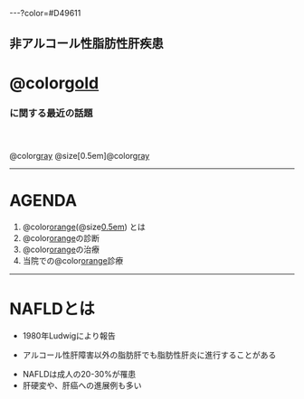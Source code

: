 ---?color=#D49611
## 非アルコール性脂肪性肝疾患 

# @color[gold](NAFLD)

### に関する最近の話題<br><br><br>
 
@color[gray](2018.07.06)  @size[0.5em]@color[gray](病診連携懇親会)

---

# AGENDA

1. @color[orange](NAFLD)(@size[0.5em](非アルコール性脂肪性肝疾患)) とは
2. @color[orange](NAFLD)の診断
3. @color[orange](NAFLD)の治療
4. 当院での@color[orange](NAFLD)診療

---

# NAFLDとは

* 1980年Ludwigにより報告
 - アルコール性肝障害以外の脂肪肝でも脂肪性肝炎に進行することがある
* NAFLDは成人の20-30%が罹患
* 肝硬変や、肝癌への進展例も多い
